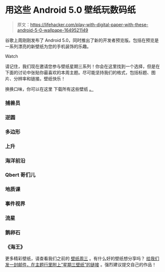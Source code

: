 # 用这些 Android 5.0 壁纸玩数码纸

> 原文：<https://lifehacker.com/play-with-digital-paper-with-these-android-5-0-wallpape-1649521149>

谷歌上周刚刚发布了 Android 5.0，同时推出了新的开发者预览版。包括在预览是一系列漂亮的新壁纸为您的手机装饰的乐趣。

Watch

请记住，我们现在邀请您参与壁纸星期三系列！你会在这里找到一个选择，但是在下面的讨论中张贴你最喜欢的本周主题。尽可能坚持我们的格式，包括标题、图片、分辨率和链接。壁纸快乐！

换换口味，你可以在这里 下载所有这些壁纸 [。](http://www.mediafire.com/download/hjrla6rlucslt71/LWallpapers.zip)

### 捕兽员

### 逆圆

### 多边形

### 上升

### 海洋前沿

### Qbert 哥们儿

### 地质课

### 事件视界

### 流星

### 鹅卵石

### 《海王》

更多精彩壁纸，请查看我们之前的 [壁纸周三](http://lifehacker.com/wallpaperwednesday) 。有什么好的壁纸想分享吗？ [给我们发一封邮件，在主题行里附上“星期三壁纸”的链接](mailto:tips@lifehacker.com) 。强烈建议提交自己的作品！